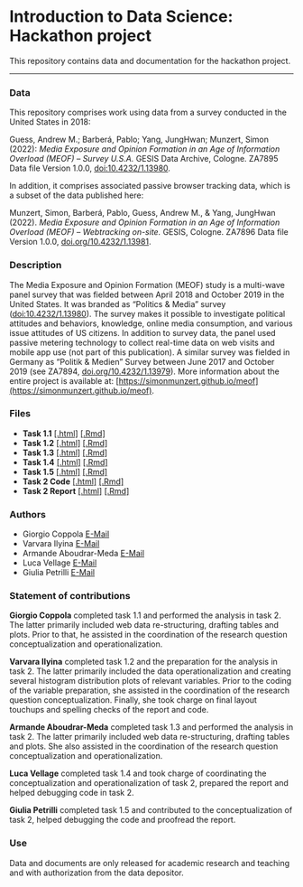# Introduction to Data Science: Hackathon project

This repository contains data and documentation for the hackathon project.

***

### Data 

This repository comprises work using data from a survey conducted in the United States in 2018:

Guess, Andrew M.; Barberá, Pablo; Yang, JungHwan; Munzert, Simon (2022): *Media Exposure and Opinion Formation in an Age of Information Overload (MEOF) – Survey U.S.A.* GESIS Data Archive, Cologne. ZA7895 Data file Version 1.0.0, [doi:10.4232/1.13980](https://doi.org/10.4232/1.13980).

In addition, it comprises associated passive browser tracking data, which is a subset of the data published here:

Munzert, Simon, Barberá, Pablo, Guess, Andrew M., & Yang, JungHwan (2022). *Media Exposure and Opinion Formation in an Age of Information Overload (MEOF) – Webtracking on-site.* GESIS, Cologne. ZA7896 Data file Version 1.0.0, [doi.org/10.4232/1.13981](https://doi.org/10.4232/1.13981).

### Description

The Media Exposure and Opinion Formation (MEOF) study is a multi-wave panel survey that was fielded between April 2018 and October 2019 in the United States. It was branded as “Politics & Media” survey ([doi:10.4232/1.13980](https://doi.org/10.4232/1.13980)). The survey makes it possible to investigate political attitudes and behaviors, knowledge, online media consumption, and various issue attitudes of US citizens. In addition to survey data, the panel used passive metering technology to collect real-time data on web visits and mobile app use (not part of this publication). A similar survey was fielded in Germany as “Politik & Medien” Survey between June 2017 and October 2019 (see ZA7894, [doi.org/10.4232/1.13979](http://dx.doi.org/10.4232/1.13979)). More information about the entire project is available at: [https://simonmunzert.github.io/meof](https://simonmunzert.github.io/meof).

### Files
- **Task 1.1** [[.html]](https://raw.githack.com/giocopp/ids-hackathon/main/task_1.1.html) [[.Rmd]](https://github.com/giocopp/ids-hackathon/blob/main/task_1.1.Rmd)
- **Task 1.2** [[.html]](https://raw.githack.com/giocopp/ids-hackathon/main/task_1.2.html) [[.Rmd]](https://github.com/giocopp/ids-hackathon/blob/main/task_1.2.Rmd)
- **Task 1.3** [[.html]](https://raw.githack.com/giocopp/ids-hackathon/main/task_1.3.html) [[.Rmd]](https://github.com/giocopp/ids-hackathon/blob/main/task_1.3.Rmd)
- **Task 1.4** [[.html]](https://raw.githack.com/giocopp/ids-hackathon/main/task_1.4.html) [[.Rmd]](https://github.com/giocopp/ids-hackathon/blob/main/task_1.4.Rmd)
- **Task 1.5** [[.html]](https://raw.githack.com/giocopp/ids-hackathon/main/task_1.5.html) [[.Rmd]](https://github.com/giocopp/ids-hackathon/blob/main/task_1.5.Rmd)
- **Task 2 Code** [[.html]](https://raw.githack.com/giocopp/ids-hackathon/main/task_2.code.html) [[.Rmd]](https://github.com/giocopp/ids-hackathon/blob/main/task_2.code.Rmd)
- **Task 2 Report** [[.html]](https://raw.githack.com/giocopp/ids-hackathon/main/task_2.report.html) [[.Rmd]](https://github.com/giocopp/ids-hackathon/blob/main/task_2.report.Rmd)

### Authors 

- Giorgio Coppola [E-Mail](g.coppola@students.hertie-school.org)
- Varvara Ilyina [E-Mail](v.ilyina@students.hertie-school.org)
- Armande Aboudrar-Meda [E-Mail](a.aboudrar-meda@students.hertie-school.org)
- Luca Vellage [E-Mail](l.Vellage@students.hertie-school.org)
- Giulia Petrilli [E-Mail](g.petrilli@students.hertie-school.org)

### Statement of contributions

**Giorgio Coppola** completed task 1.1 and performed the analysis in task 2. The latter primarily included web data re-structuring, drafting tables and plots. Prior to that, he assisted in the coordination of the research question conceptualization and operationalization.

**Varvara Ilyina** completed task 1.2 and the preparation for the analysis in task 2. The latter primarily included the data operationalization and creating several histogram distribution plots of relevant variables. Prior to the coding of the variable preparation, she assisted in the coordination of the research question conceptualization. Finally, she took charge on final layout touchups and spelling checks of the report and code.

**Armande Aboudrar-Meda** completed task 1.3 and performed the analysis in task 2. The latter primarily included web data re-structuring, drafting tables and plots. She also assisted in the coordination of the research question conceptualization and operationalization.

**Luca Vellage** completed task 1.4 and took charge of coordinating the conceptualization and operationalization of task 2, prepared the report and helped debugging code in task 2.

**Giulia Petrilli** completed task 1.5 and contributed to the conceptualization of task 2, helped debugging the code and proofread the report.


### Use

Data and documents are only released for academic research and teaching and with authorization from the data depositor.





